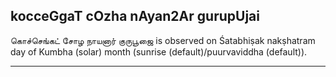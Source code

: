 ## kocceGgaT cOzha nAyan2Ar gurupUjai
கொச்செங்கட் சோழ நாயனார் குருபூஜை is observed on Śatabhiṣak nakṣhatram day of Kumbha (solar) month (sunrise (default)/puurvaviddha (default)).



---
